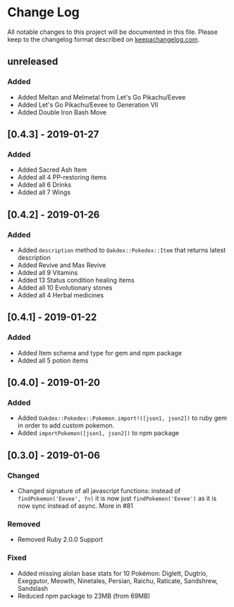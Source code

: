 # Change Log
All notable changes to this project will be documented in this file.
Please keep to the changelog format described on [keepachangelog.com](http://keepachangelog.com).

## unreleased

### Added
- Added Meltan and Melmetal from Let's Go Pikachu/Eevee
- Added Let's Go Pikachu/Eevee to Generation VII
- Added Double Iron Bash Move

## [0.4.3] - 2019-01-27

### Added
- Added Sacred Ash Item
- Added all 4 PP-restoring items
- Added all 6 Drinks
- Added all 7 Wings

## [0.4.2] - 2019-01-26

### Added
- Added `description` method to `Oakdex::Pokedex::Item` that returns latest description
- Added Revive and Max Revive
- Added all 9 Vitamins
- Added 13 Status condition healing items
- Added all 10 Evolutionary stones
- Added all 4 Herbal medicines

## [0.4.1] - 2019-01-22

### Added
- Added Item schema and type for gem and npm package
- Added all 5 potion items


## [0.4.0] - 2019-01-20

### Added
- Added `Oakdex::Pokedex::Pokemon.import!([json1, json2])` to ruby gem in order to add custom pokemon.
- Added `importPokemon([json1, json2])` to npm package


## [0.3.0] - 2019-01-06

### Changed
- Changed signature of all javascript functions: instead of `findPokemon('Eevee', fn)` it is now just `findPokemon('Eevee')` as it is now sync instead of async. More in #81

### Removed
- Removed Ruby 2.0.0 Support

### Fixed
- Added missing alolan base stats for 10 Pokémon: Diglett, Dugtrio, Exeggutor, Meowth, Ninetales, Persian, Raichu, Raticate, Sandshrew, Sandslash
- Reduced npm package to 23MB (from 69MB)
